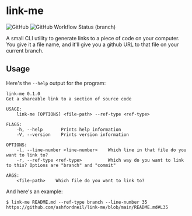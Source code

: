 # link-me
![GitHub](https://img.shields.io/github/license/ashfordneil/link-me?branch=main)
![GitHub Workflow Status (branch)](https://img.shields.io/github/workflow/status/ashfordneil/link-me/rust-build/main)

A small CLI utility to generate links to a piece of code on your computer. You
give it a file name, and it'll give you a github URL to that file on your
current branch.

## Usage
Here's the `--help` output for the program:

```
link-me 0.1.0
Get a shareable link to a section of source code

USAGE:
    link-me [OPTIONS] <file-path> --ref-type <ref-type>

FLAGS:
    -h, --help       Prints help information
    -V, --version    Prints version information

OPTIONS:
    -l, --line-number <line-number>    Which line in that file do you want to link to?
    -r, --ref-type <ref-type>          Which way do you want to link to this? Options are "branch" and "commit"

ARGS:
    <file-path>    Which file do you want to link to?
```

And here's an example:

```shell
$ link-me README.md --ref-type branch --line-number 35
https://github.com/ashfordneil/link-me/blob/main/README.md#L35
